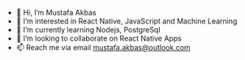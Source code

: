 - 👋 Hi, I’m Mustafa Akbas
- 👀 I’m interested in React Native, JavaScript and Machine Learning
- 🌱 I’m currently learning Nodejs, PostgreSql
- 💞️ I’m looking to collaborate on React Native Apps
- 📫 Reach me via email mustafa.akbas@outlook.com
